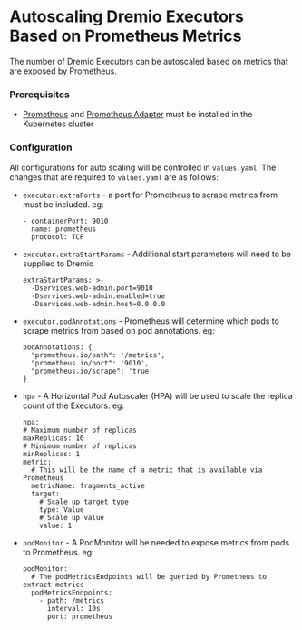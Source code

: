 # Autoscaling Dremio Executors Based on Prometheus Metrics
The number of Dremio Executors can be autoscaled based on metrics that are exposed by Prometheus.

### Prerequisites
* [Prometheus](https://github.com/prometheus-community/helm-charts/tree/main/charts/prometheus) and [Prometheus Adapter](https://github.com/kubernetes-sigs/prometheus-adapter) must be installed in the Kubernetes cluster

### Configuration
All configurations for auto scaling will be controlled in `values.yaml`. The changes that are required to `values.yaml` are as follows:

* `executor.extraPorts` - a port for Prometheus to scrape metrics from must be included. eg:
    ```
    - containerPort: 9010
      name: prometheus
      protocol: TCP
    ```

* `executor.extraStartParams` - Additional start parameters will need to be supplied to Dremio

    ```
    extraStartParams: >-
      -Dservices.web-admin.port=9010
      -Dservices.web-admin.enabled=true
      -Dservices.web-admin.host=0.0.0.0
    ```

* `executor.podAnnotations` - Prometheus will determine which pods to scrape metrics from based on pod annotations. eg:

    ```
    podAnnotations: {
      "prometheus.io/path": '/metrics',
      "prometheus.io/port": '9010',
      "prometheus.io/scrape": 'true'
    }
    ```

* `hpa` - A Horizontal Pod Autoscaler (HPA) will be used to scale the replica count of the Executors. eg:

    ```
    hpa:
    # Maximum number of replicas
    maxReplicas: 10
    # Minimum number of replicas
    minReplicas: 1
    metric:
      # This will be the name of a metric that is available via Prometheus
      metricName: fragments_active
      target:
        # Scale up target type
        type: Value
        # Scale up value
        value: 1
    ```

* `podMonitor` - A PodMonitor will be needed to expose metrics from pods to Prometheus. eg:

    ```
    podMonitor:
      # The podMetricsEndpoints will be queried by Prometheus to extract metrics
      podMetricsEndpoints:
        - path: /metrics
          interval: 10s
          port: prometheus
    ```
